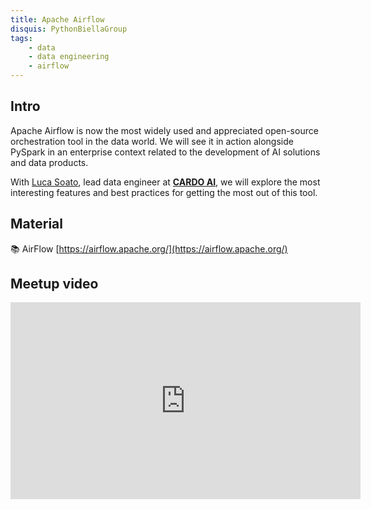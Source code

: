 ```yaml
---
title: Apache Airflow
disquis: PythonBiellaGroup
tags:
    - data
    - data engineering
    - airflow
---
```

## Intro

Apache Airflow is now the most widely used and appreciated open-source orchestration tool in the data world. We will see it in action alongside PySpark in an enterprise context related to the development of AI solutions and data products.

With [Luca Soato](https://www.linkedin.com/in/lucasoato/), lead data engineer at **[CARDO AI](https://cardoai.com/)**, we will explore the most interesting features and best practices for getting the most out of this tool.

## Material

📚 AirFlow [https://airflow.apache.org/](https://airflow.apache.org/)

## Meetup video
<iframe width="560" height="315" src="https://www.youtube.com/embed/dDzPmUnAUOo" title="YouTube video player" frameborder="0" allow="accelerometer; autoplay; clipboard-write; encrypted-media; gyroscope; picture-in-picture; web-share" allowfullscreen></iframe>